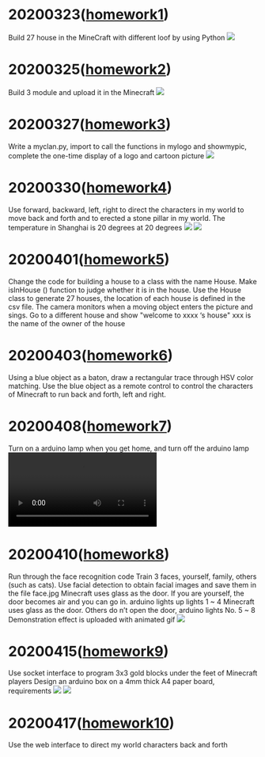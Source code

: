 # 20200323([homework1](https://github.com/shiep18/EIS2020/tree/master/students/zhangyue/homework1))
  Build 27 house in the MineCraft with different loof by using Python
  ![](https://github.com/shiep18/EIS2020/blob/master/students/zhangyue/homework1/homework1.png)
# 20200325([homework2](https://github.com/shiep18/EIS2020/tree/master/students/zhangyue/homework2))
  Build 3 module and upload it in the Minecraft
  ![](https://github.com/shiep18/EIS2020/blob/master/students/zhangyue/homework2/homework2.png)
# 20200327([homework3](https://github.com/shiep18/EIS2020/tree/master/students/zhangyue/homework3))
  Write a myclan.py, import to call the functions in mylogo and showmypic, complete the one-time display of a logo and cartoon picture
  ![](https://github.com/shiep18/EIS2020/blob/master/students/zhangyue/homework3/homework3.png)
# 20200330([homework4](https://github.com/shiep18/EIS2020/tree/master/students/zhangyue/homework4))
  Use forward, backward, left, right to direct the characters in my world to move back and forth and to erected a stone pillar in my world. The temperature in Shanghai is 20 degrees at 20 degrees
  ![](https://github.com/shiep18/EIS2020/blob/master/students/zhangyue/homework4/homework4.png)
  ![](https://github.com/shiep18/EIS2020/blob/master/students/zhangyue/homework4/Theresultofrunningcode.png)
# 20200401([homework5](https://github.com/shiep18/EIS2020/tree/master/students/zhangyue/homework5))
  Change the code for building a house to a class with the name House. Make isInHouse () function to judge whether it is in the house.
  Use the House class to generate 27 houses, the location of each house is defined in the csv file.
  The camera monitors when a moving object enters the picture and sings.
  Go to a different house and show "welcome to xxxx ‘s house" xxx is the name of the owner of the house
  
# 20200403([homework6](https://github.com/shiep18/EIS2020/tree/master/students/zhangyue/homework6))
  Using a blue object as a baton, draw a rectangular trace through HSV color matching.
  Use the blue object as a remote control to control the characters of Minecraft to run back and forth, left and right.
  
# 20200408([homework7](https://github.com/shiep18/EIS2020/tree/master/students/zhangyue/homework7))
  Turn on a arduino lamp when you get home, and turn off the arduino lamp
  ![](https://github.com/shiep18/EIS2020/blob/master/students/zhangyue/homework7/show1.mp4)
# 20200410([homework8](https://github.com/shiep18/EIS2020/tree/master/students/zhangyue/homework8))
  Run through the face recognition code
  Train 3 faces, yourself, family, others (such as cats).
  Use facial detection to obtain facial images and save them in the file face.jpg
  Minecraft uses glass as the door. If you are yourself, the door becomes air and you can go in. arduino lights up lights 1 ~ 4
  Minecraft uses glass as the door. Others do n’t open the door, arduino lights No. 5 ~ 8
  Demonstration effect is uploaded with animated gif
  ![](https://github.com/shiep18/EIS2020/blob/master/students/zhangyue/homework8/Timeline%201%2000_00_00-00_00_30.gif)
# 20200415([homework9](https://github.com/shiep18/EIS2020/tree/master/students/zhangyue/homework9))
  Use socket interface to program 3x3 gold blocks under the feet of Minecraft players
  Design an arduino box on a 4mm thick A4 paper board, requirements
  ![](https://github.com/shiep18/EIS2020/blob/master/students/zhangyue/homework9/socket.png)
  ![](https://github.com/shiep18/EIS2020/blob/master/students/zhangyue/homework9/ardunio.png)
# 20200417([homework10](https://github.com/shiep18/EIS2020/tree/master/students/zhangyue/homework10))
  Use the web interface to direct my world characters back and forth

